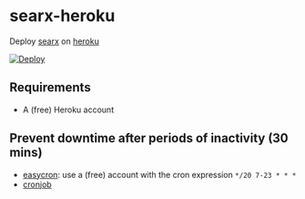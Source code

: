 # searx-heroku

Deploy [searx](https://searx.github.io/searx) on [heroku](https://heroku.com)

[![Deploy](https://www.herokucdn.com/deploy/button.svg)](https://heroku.com/deploy?template=https://github.com/yellowhat/searx-heroku/tree/main)

## Requirements

* A (free) Heroku account

## Prevent downtime after periods of inactivity (30 mins)

* [easycron](https://easycron.com): use a (free) account with the cron expression `*/20 7-23 * * *`
* [cronjob](https://github.com/benbusby/whoogle-search#prevent-downtime-heroku-only)
